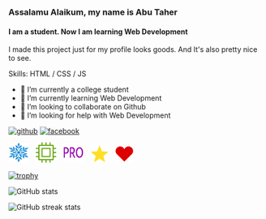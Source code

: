 ### Assalamu Alaikum, my name is Abu Taher
#### I am a student. Now I am learning Web Development

I made this project just for my profile looks goods. And It's also pretty nice to see.

Skills: HTML / CSS / JS

- 🔭 I’m currently a college student 
- 🌱 I’m currently learning Web Development 
- 👯 I’m looking to collaborate on Github 
- 🤔 I’m looking for help with Web Development 


[<img src='https://cdn.jsdelivr.net/npm/simple-icons@3.0.1/icons/github.svg' alt='github' height='40'>](https://github.com/writerabutaher)  [<img src='https://cdn.jsdelivr.net/npm/simple-icons@3.0.1/icons/facebook.svg' alt='facebook' height='40'>](https://www.facebook.com/writerabutaher)  

<a href='https://archiveprogram.github.com/'><img src='https://raw.githubusercontent.com/acervenky/animated-github-badges/master/assets/acbadge.gif' width='40' height='40'></a> <a href='https://docs.github.com/en/developers'><img src='https://raw.githubusercontent.com/acervenky/animated-github-badges/master/assets/devbadge.gif' width='40' height='40'></a> <a href='https://github.com/pricing'><img src='https://raw.githubusercontent.com/acervenky/animated-github-badges/master/assets/pro.gif' width='40' height='40'></a> <a href='https://stars.github.com/'><img src='https://raw.githubusercontent.com/acervenky/animated-github-badges/master/assets/starbadge.gif' width='35' height='35'></a> <a href='https://docs.github.com/en/github/supporting-the-open-source-community-with-github-sponsors'><img src='https://raw.githubusercontent.com/acervenky/animated-github-badges/master/assets/sponsorbadge.gif' width='35' height='35'></a> 

[![trophy](https://github-profile-trophy.vercel.app/?username=writerabutaher)](https://github.com/ryo-ma/github-profile-trophy)

![GitHub stats](https://github-readme-stats.vercel.app/api?username=writerabutaher&show_icons=true)  

![GitHub streak stats](https://github-readme-streak-stats.herokuapp.com/?user=writerabutaher)  

